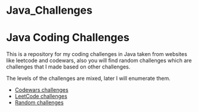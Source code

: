 # Java_Challenges
<h1>Java Coding Challenges</h1>

<p>This is a repository for my coding challenges in Java taken from websites like leetcode and codewars, also you will find random challenges which are  challenges that I made based on other challenges.</p>

<p>The levels of the challenges are mixed, later I will enumerate them.</p>

<ul>
  <li> <a href="https://github.com/dhony05/Java_Challenges/tree/master/Java_codingChallenges/src/challeges_from_codewars">Codewars challenges</a></li>
  <li> <a href="https://github.com/dhony05/Java_Challenges/tree/master/Java_codingChallenges/src/LeetCode">LeetCode challenges</a></li>
  <li> <a href="https://github.com/dhony05/Java_Challenges/tree/master/Java_codingChallenges/src/random_challenges">Random challenges</a></li>
</ul>
